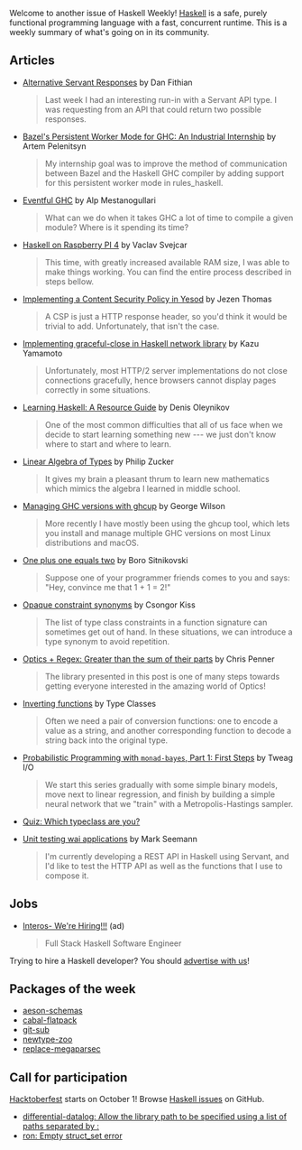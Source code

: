 Welcome to another issue of Haskell Weekly!
[Haskell](https://www.haskell.org) is a safe, purely functional programming language with a fast, concurrent runtime.
This is a weekly summary of what's going on in its community.

## Articles

- [Alternative Servant Responses](https://dfithian.github.io/2019/09/23/alternative-servant-responses.html) by Dan Fithian
  > Last week I had an interesting run-in with a Servant API type. I was requesting from an API that could return two possible responses.

- [Bazel's Persistent Worker Mode for GHC: An Industrial Internship](https://www.tweag.io/posts/2019-09-25-bazel-ghc-persistent-worker-internship.html) by Artem Pelenitsyn
  > My internship goal was to improve the method of communication between Bazel and the Haskell GHC compiler by adding support for this persistent worker mode in rules_haskell.

- [Eventful GHC](https://www.well-typed.com/blog/2019/09/eventful-ghc/) by Alp Mestanogullari
  > What can we do when it takes GHC a lot of time to compile a given module? Where is it spending its time?

- [Haskell on Raspberry PI 4](https://svejcar.dev/posts/2019/09/23/haskell-on-raspberry-pi-4/) by Vaclav Svejcar
  > This time, with greatly increased available RAM size, I was able to make things working. You can find the entire process described in steps bellow.

- [Implementing a Content Security Policy in Yesod](https://jezenthomas.com/implementing-csp-in-yesod/) by Jezen Thomas
  > A CSP is just a HTTP response header, so you'd think it would be trivial to add. Unfortunately, that isn't the case.

- [Implementing graceful-close in Haskell network library](https://kazu-yamamoto.hatenablog.jp/entry/2019/09/20/165939) by Kazu Yamamoto
  > Unfortunately, most HTTP/2 server implementations do not close connections gracefully, hence browsers cannot display pages correctly in some situations.

- [Learning Haskell: A Resource Guide](https://serokell.io/blog/learning-haskell) by Denis Oleynikov
  > One of the most common difficulties that all of us face when we decide to start learning something new --- we just don't know where to start and where to learn.

- [Linear Algebra of Types](http://www.philipzucker.com/linear-algebra-of-types/) by Philip Zucker
  > It gives my brain a pleasant thrum to learn new mathematics which mimics the algebra I learned in middle school.

- [Managing GHC versions with ghcup](https://qfpl.io/posts/multiple-ghcs-ghcup/) by George Wilson
  > More recently I have mostly been using the ghcup tool, which lets you install and manage multiple GHC versions on most Linux distributions and macOS.

- [One plus one equals two](https://bor0.wordpress.com/2019/09/20/one-plus-one-equals-two/) by Boro Sitnikovski
  > Suppose one of your programmer friends comes to you and says: "Hey, convince me that 1 + 1 = 2!"

- [Opaque constraint synonyms](https://kcsongor.github.io/opaque-constraint-synonyms/) by Csongor Kiss
  > The list of type class constraints in a function signature can sometimes get out of hand. In these situations, we can introduce a type synonym to avoid repetition.

- [Optics + Regex: Greater than the sum of their parts](https://chrispenner.ca/posts/lens-regex-pcre) by Chris Penner
  > The library presented in this post is one of many steps towards getting everyone interested in the amazing world of Optics!

- [Inverting functions](https://typeclasses.com/phrasebook/invert) by Type Classes
  > Often we need a pair of conversion functions: one to encode a value as a string, and another corresponding function to decode a string back into the original type.

- [Probabilistic Programming with `monad-bayes`, Part 1: First Steps](https://www.tweag.io/posts/2019-09-20-monad-bayes-1.html) by Tweag I/O
  > We start this series gradually with some simple binary models, move next to linear regression, and finish by building a simple neural network that we "train" with a Metropolis-Hastings sampler.

- [Quiz: Which typeclass are you?](https://impurepics.com/quiz/)

- [Unit testing wai applications](https://blog.ploeh.dk/2019/09/23/unit-testing-wai-applications/) by Mark Seemann
  > I'm currently developing a REST API in Haskell using Servant, and I'd like to test the HTTP API as well as the functions that I use to compose it.

## Jobs

- [Interos- We're Hiring!!!](https://interos.applicantpro.com/jobs/986650.html) (ad)
  > Full Stack Haskell Software Engineer

Trying to hire a Haskell developer?
You should [advertise with us](https://haskellweekly.news/advertising.html)!

## Packages of the week

- [aeson-schemas](https://hackage.haskell.org/package/aeson-schemas-1.0.2)
- [cabal-flatpack](https://hub.darcs.net/thielema/cabal-flatpak)
- [git-sub](https://github.com/Dansvidania/git-sub/tree/db45ef803affecb4a513b6252f820af032f7ed6a)
- [newtype-zoo](https://hackage.haskell.org/package/newtype-zoo-1.1.0.0)
- [replace-megaparsec](https://hackage.haskell.org/package/replace-megaparsec-1.1.4.0)

## Call for participation

[Hacktoberfest](https://hacktoberfest.digitalocean.com) starts on October 1!
Browse [Haskell issues](https://github.com/issues?q=is%3Aissue+is%3Aopen+label%3Ahacktoberfest+language%3Ahaskell) on GitHub.

-   [differential-datalog: Allow the library path to be specified using a list of paths separated by :](https://github.com/vmware/differential-datalog/issues/378)
-   [ron: Empty struct_set error](https://github.com/ff-notes/ron/issues/118)
